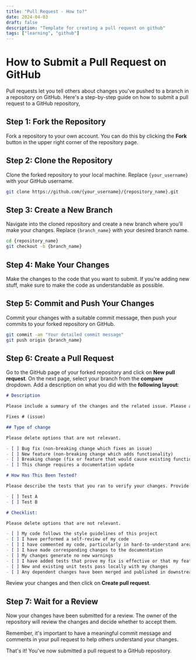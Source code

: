 ```yaml
---
title: "Pull Request - How to?"
date: 2024-04-03
draft: false
description: "Template for creating a pull request on github"
tags: ["learning", "github"]
---
```


# How to Submit a Pull Request on GitHub

Pull requests let you tell others about changes you've pushed to a branch in a repository on GitHub. Here's a step-by-step guide on how to submit a pull request to a GitHub repository,

## Step 1: Fork the Repository

Fork a repository to your own account. You can do this by clicking the **Fork** button in the upper right corner of the repository page.

## Step 2: Clone the Repository

Clone the forked repository to your local machine. Replace `{your_username}` with your GitHub username.

```bash
git clone https://github.com/{your_username}/{repository_name}.git
```

## Step 3: Create a New Branch

Navigate into the cloned repository and create a new branch where you'll make your changes. Replace `{branch_name}` with your desired branch name.

```bash
cd {repository_name}
git checkout -b {branch_name}
```

## Step 4: Make Your Changes

Make the changes to the code that you want to submit. If you're adding new stuff, make sure to make the code as understandable as possible.

## Step 5: Commit and Push Your Changes

Commit your changes with a suitable commit message, then push your commits to your forked repository on GitHub.

```bash
git commit -am "Your detailed commit message"
git push origin {branch_name}
```

## Step 6: Create a Pull Request

Go to the GitHub page of your forked repository and click on **New pull request**. On the next page, select your branch from the **compare** dropdown.
Add a description on what you did with the **following layout**:

```md
# Description

Please include a summary of the changes and the related issue. Please also include relevant motivation and context. List any dependencies that are required for this change.

Fixes # (issue)

## Type of change

Please delete options that are not relevant.

- [ ] Bug fix (non-breaking change which fixes an issue)
- [ ] New feature (non-breaking change which adds functionality)
- [ ] Breaking change (fix or feature that would cause existing functionality to not work as expected)
- [ ] This change requires a documentation update

# How Has This Been Tested?

Please describe the tests that you ran to verify your changes. Provide instructions so we can reproduce. Please also list any relevant details for your test configuration

- [ ] Test A
- [ ] Test B

# Checklist:

Please delete options that are not relevant.

- [ ] My code follows the style guidelines of this project
- [ ] I have performed a self-review of my code
- [ ] I have commented my code, particularly in hard-to-understand areas
- [ ] I have made corresponding changes to the documentation
- [ ] My changes generate no new warnings
- [ ] I have added tests that prove my fix is effective or that my feature works
- [ ] New and existing unit tests pass locally with my changes
- [ ] Any dependent changes have been merged and published in downstream modules


```

Review your changes and then click on **Create pull request**.

## Step 7: Wait for a Review

Now your changes have been submitted for a review. The owner of the repository will review the changes and decide whether to accept them.

Remember, it's important to have a meaningful commit message and comments in your pull request to help others understand your changes.

That's it! You've now submitted a pull request to a GitHub repository.
